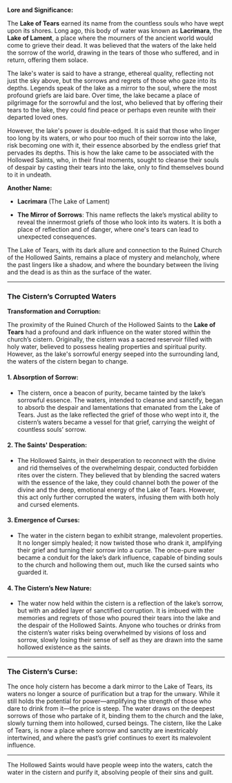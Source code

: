 **Lore and Significance:**

The **Lake of Tears** earned its name from the countless souls who have wept upon its shores. Long ago, this body of water was known as **Lacrimara**, the **Lake of Lament**, a place where the mourners of the ancient world would come to grieve their dead. It was believed that the waters of the lake held the sorrow of the world, drawing in the tears of those who suffered, and in return, offering them solace.

The lake's water is said to have a strange, ethereal quality, reflecting not just the sky above, but the sorrows and regrets of those who gaze into its depths. Legends speak of the lake as a mirror to the soul, where the most profound griefs are laid bare. Over time, the lake became a place of pilgrimage for the sorrowful and the lost, who believed that by offering their tears to the lake, they could find peace or perhaps even reunite with their departed loved ones.

However, the lake's power is double-edged. It is said that those who linger too long by its waters, or who pour too much of their sorrow into the lake, risk becoming one with it, their essence absorbed by the endless grief that pervades its depths. This is how the lake came to be associated with the Hollowed Saints, who, in their final moments, sought to cleanse their souls of despair by casting their tears into the lake, only to find themselves bound to it in undeath.

**Another Name:**

- **Lacrimara** (The Lake of Lament)

- **The Mirror of Sorrows**: This name reflects the lake’s mystical ability to reveal the innermost griefs of those who look into its waters. It is both a place of reflection and of danger, where one's tears can lead to unexpected consequences.

The Lake of Tears, with its dark allure and connection to the Ruined Church of the Hollowed Saints, remains a place of mystery and melancholy, where the past lingers like a shadow, and where the boundary between the living and the dead is as thin as the surface of the water.

---
### **The Cistern’s Corrupted Waters**

**Transformation and Corruption:**

The proximity of the Ruined Church of the Hollowed Saints to the **Lake of Tears** had a profound and dark influence on the water stored within the church’s cistern. Originally, the cistern was a sacred reservoir filled with holy water, believed to possess healing properties and spiritual purity. However, as the lake's sorrowful energy seeped into the surrounding land, the waters of the cistern began to change.

#### **1. Absorption of Sorrow:**

- The cistern, once a beacon of purity, became tainted by the lake’s sorrowful essence. The waters, intended to cleanse and sanctify, began to absorb the despair and lamentations that emanated from the Lake of Tears. Just as the lake reflected the grief of those who wept into it, the cistern’s waters became a vessel for that grief, carrying the weight of countless souls’ sorrow.

#### **2. The Saints' Desperation:**

- The Hollowed Saints, in their desperation to reconnect with the divine and rid themselves of the overwhelming despair, conducted forbidden rites over the cistern. They believed that by blending the sacred waters with the essence of the lake, they could channel both the power of the divine and the deep, emotional energy of the Lake of Tears. However, this act only further corrupted the waters, infusing them with both holy and cursed elements.

#### **3. Emergence of Curses:**

- The water in the cistern began to exhibit strange, malevolent properties. It no longer simply healed; it now twisted those who drank it, amplifying their grief and turning their sorrow into a curse. The once-pure water became a conduit for the lake’s dark influence, capable of binding souls to the church and hollowing them out, much like the cursed saints who guarded it.

#### **4. The Cistern’s New Nature:**

- The water now held within the cistern is a reflection of the lake’s sorrow, but with an added layer of sanctified corruption. It is imbued with the memories and regrets of those who poured their tears into the lake and the despair of the Hollowed Saints. Anyone who touches or drinks from the cistern’s water risks being overwhelmed by visions of loss and sorrow, slowly losing their sense of self as they are drawn into the same hollowed existence as the saints.

---

### **The Cistern’s Curse:**

The once holy cistern has become a dark mirror to the Lake of Tears, its waters no longer a source of purification but a trap for the unwary. While it still holds the potential for power—amplifying the strength of those who dare to drink from it—the price is steep. The water draws on the deepest sorrows of those who partake of it, binding them to the church and the lake, slowly turning them into hollowed, cursed beings. The cistern, like the Lake of Tears, is now a place where sorrow and sanctity are inextricably intertwined, and where the past’s grief continues to exert its malevolent influence.

---

The Hollowed Saints would have people weep into the waters, catch the water in the cistern and purify it, absolving people of their sins and guilt.